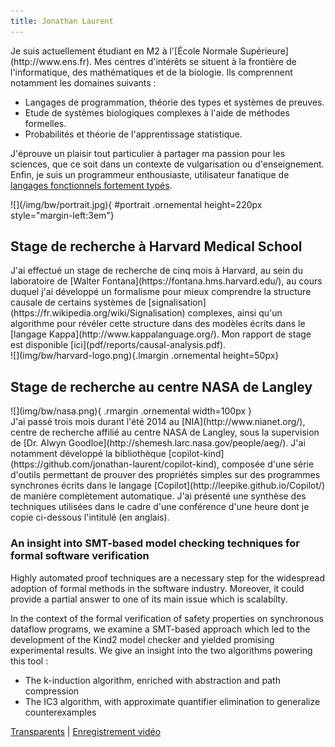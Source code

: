 ```yaml
---
title: Jonathan Laurent
---
```


<section id=abstract>
<div class="inside cols-auto-small">
<div>
Je suis actuellement étudiant en M2 à 
l'[École Normale Supérieure](http://www.ens.fr). 
Mes centres d'intérêts se situent à la frontière de l'informatique, des mathématiques et de la biologie. 
Ils comprennent notamment les domaines suivants :

+ Langages de programmation, théorie des types et systèmes de preuves.
+ Etude de systèmes biologiques complexes à l'aide de méthodes formelles.
+ Probabilités et théorie de l'apprentissage statistique.

J'éprouve un plaisir tout particulier à partager ma passion pour les sciences, que ce soit dans un contexte de vulgarisation ou d'enseignement. Enfin, je suis un programmeur enthousiaste, utilisateur fanatique de
[langages fonctionnels fortement typés](http://www.haskell.org/haskellwiki/Haskell).
</div>
![](/img/bw/portrait.jpg){ #portrait .ornemental height=220px style="margin-left:3em"}
</div>
</section>

<div id=main>
<section><div class="inside">

# Stage de recherche à Harvard Medical School

<div class=cols-auto-small>
<div>
J'ai effectué un stage de recherche de cinq mois à Harvard, au sein du laboratoire de 
[Walter Fontana](https://fontana.hms.harvard.edu/), au cours duquel j'ai développé 
un formalisme pour mieux comprendre la structure causale de certains systèmes de 
[signalisation](https://fr.wikipedia.org/wiki/Signalisation) complexes, ainsi qu'un algorithme 
pour révéler cette structure dans des modèles écrits dans le 
[langage Kappa](http://www.kappalanguage.org/). Mon rapport de stage est disponible
[ici](pdf/reports/causal-analysis.pdf).
</div>
![](img/bw/harvard-logo.png){.lmargin .ornemental height=50px}
</div></section>

<section><div class="inside">

# Stage de recherche au centre NASA de Langley

<div class=cols-small-auto>
![](img/bw/nasa.png){ .rmargin .ornemental width=100px }
<div>
J'ai passé trois mois durant l'été 2014 au [NIA](http://www.nianet.org/), centre de recherche affilié au 
centre NASA de Langley, sous la supervision de [Dr. Alwyn Goodloe](http://shemesh.larc.nasa.gov/people/aeg/). J'ai notamment développé la bibliothèque [copilot-kind](https://github.com/jonathan-laurent/copilot-kind), composée d'une série d'outils permettant de prouver des propriétés simples sur des programmes synchrones écrits dans le langage [Copilot](http://leepike.github.io/Copilot/) de manière complètement automatique. J'ai présenté une synthèse des techniques utilisées dans le cadre d'une conférence d'une heure dont je copie ci-dessous l'intitulé (en anglais).
</div>
</div>

### An insight into SMT-based model checking techniques for formal software verification

Highly automated proof techniques are a necessary step for the widespread adoption of formal methods in the software industry. Moreover, it could provide a partial answer to one of its main issue which is scalabilty.

In the context of the formal verification of safety properties on synchronous dataflow programs, we examine a SMT-based approach which led to the development of the Kind2 model checker and yielded promising experimental results. We give an insight into the two algorithms powering this tool :

+ The k-induction algorithm, enriched with abstraction and path compression
+ The IC3 algorithm, with approximate quantifier elimination to generalize counterexamples

[Transparents](pdf/slides/talk-nia.pdf) | 
[Enregistrement vidéo](http://nia-mediasite.nianet.org/NIAMediasite100/Play/b9a15957f7574756bb52f0ea6a4ca5471d)

</div></section>
</div>